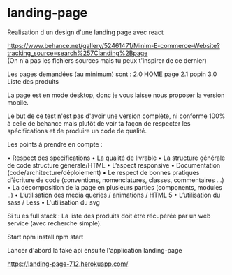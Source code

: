 
# landing-page

 Realisation d'un design d'une landing page avec react

https://www.behance.net/gallery/52461471/Minim-E-commerce-Website?tracking_source=search%257Clanding%2Bpage  
(On n'a pas les fichiers sources mais tu peux t'inspirer de ce dernier)

Les pages demandées (au minimum) sont :
2.0 HOME page
2.1 popin
3.0 Liste des produits

La page est en mode desktop, donc je vous laisse nous proposer la version mobile.

Le but de ce test n'est pas d'avoir une version complète, ni conforme 100% à celle de behance mais plutôt de voir ta façon de respecter les spécifications et de produire un code de qualité.
 
Les points à prendre en compte :

•	Respect des spécifications
•	La qualité de livrable
•	La structure générale de code structure générale/HTML 
•	L’aspect responsive
•	Documentation (code/architecture/déploiement)
•	Le respect de bonnes pratiques d’écriture de code (conventions, nomenclatures, classes, commentaires ...)
•	La décomposition de la page en plusieurs parties (components, modules ..)
•	L’utilisation des media queries / animations / HTML 5 
•	L’utilisation du sass / Less
•	L'utilisation du svg 

Si tu es full stack :
La liste des produits doit être récupérée par un web service (avec recherche simple).

Start
npm install
npm start 

Lancer d'abord la fake api ensuite l'application landing-page

https://landing-page-712.herokuapp.com/

